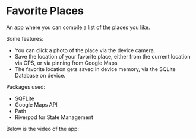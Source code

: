 # Favorite Places

An app where you can compile a list of the places you like.

Some features:

- You can click a photo of the place via the device camera.
- Save the location of your favorite place, either from the current location via GPS, or via pinning from Google Maps
- The favorite location gets saved in device memory, via the SQLite Database on device.

Packages used:

- SQFLite
- Google Maps API
- Path
- Riverpod for State Management

Below is the video of the app:
